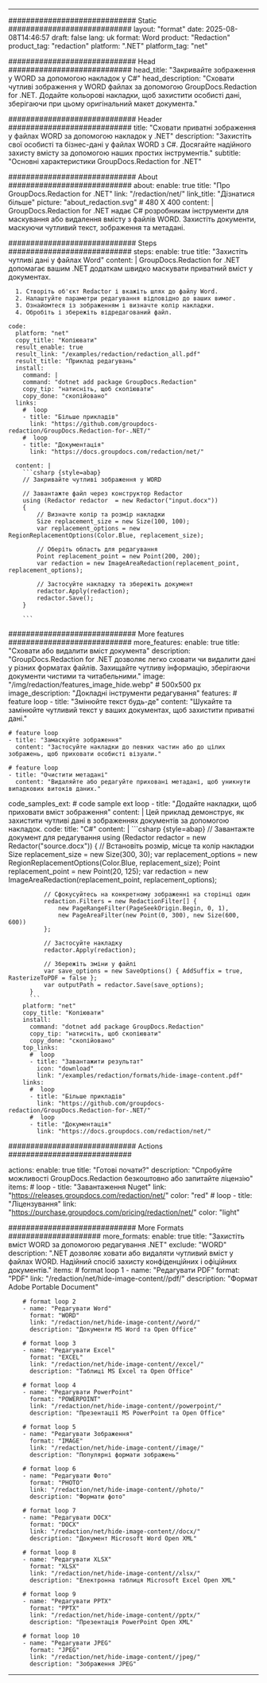 
---
############################# Static ############################
layout: "format"
date:  2025-08-08T14:46:57
draft: false
lang: uk
format: Word
product: "Redaction"
product_tag: "redaction"
platform: ".NET"
platform_tag: "net"

############################# Head ############################
head_title: "Закривайте зображення у WORD за допомогою накладок у C#"
head_description: "Сховати чутливі зображення у WORD файлах за допомогою GroupDocs.Redaction for .NET. Додайте кольорові накладки, щоб захистити особисті дані, зберігаючи при цьому оригінальний макет документа."

############################# Header ############################
title: "Сховати приватні зображення у файлах WORD за допомогою накладок у .NET" 
description: "Захистіть свої особисті та бізнес-дані у файлах WORD з C#. Досягайте надійного захисту вмісту за допомогою наших простих інструментів."
subtitle: "Основні характеристики GroupDocs.Redaction for .NET" 

############################# About ############################
about:
    enable: true
    title: "Про GroupDocs.Redaction for .NET"
    link: "/redaction/net/"
    link_title: "Дізнатися більше"
    picture: "about_redaction.svg" # 480 X 400
    content: |
       GroupDocs.Redaction for .NET надає C# розробникам інструменти для маскування або видалення вмісту з файлів WORD. Захистіть документи, маскуючи чутливий текст, зображення та метадані.

############################# Steps ############################
steps:
    enable: true
    title: "Захистіть чутливі дані у файлах Word"
    content: |
      GroupDocs.Redaction for .NET допомагає вашим .NET додаткам швидко маскувати приватний вміст у документах.
      
      1. Створіть об'єкт Redactor і вкажіть шлях до файлу Word.
      2. Налаштуйте параметри редагування відповідно до ваших вимог.
      3. Ознайомтеся із зображенням і визначте колір накладки.
      4. Обробіть і збережіть відредагований файл.
   
    code:
      platform: "net"
      copy_title: "Копіювати"
      result_enable: true
      result_link: "/examples/redaction/redaction_all.pdf"
      result_title: "Приклад редагувань"
      install:
        command: |
        command: "dotnet add package GroupDocs.Redaction"
        copy_tip: "натисніть, щоб скопіювати"
        copy_done: "скопійовано"
      links:
        #  loop
        - title: "Більше прикладів"
          link: "https://github.com/groupdocs-redaction/GroupDocs.Redaction-for-.NET/"
        #  loop
        - title: "Документація"
          link: "https://docs.groupdocs.com/redaction/net/"
          
      content: |
        ```csharp {style=abap}
        // Закривайте чутливі зображення у WORD

        // Завантажте файл через конструктор Redactor
        using (Redactor redactor  = new Redactor("input.docx"))
        {
            // Визначте колір та розмір накладки
            Size replacement_size = new Size(100, 100);
            var replacement_options = new RegionReplacementOptions(Color.Blue, replacement_size);

            // Оберіть область для редагування
            Point replacement_point = new Point(200, 200);
            var redaction = new ImageAreaRedaction(replacement_point, replacement_options);
            
            // Застосуйте накладку та збережіть документ
            redactor.Apply(redaction);
            redactor.Save();
        }
        
        ```            


############################# More features ############################
more_features:
  enable: true
  title: "Сховати або видалити вміст документа"
  description: "GroupDocs.Redaction for .NET дозволяє легко сховати чи видалити дані у різних форматах файлів. Захищайте чутливу інформацію, зберігаючи документи чистими та читабельними."
  image: "/img/redaction/features_image_hide.webp" # 500x500 px
  image_description: "Докладні інструменти редагування"
  features:
    # feature loop
    - title: "Змінюйте текст будь-де"
      content: "Шукайте та замінюйте чутливий текст у ваших документах, щоб захистити приватні дані."

    # feature loop
    - title: "Замаскуйте зображення"
      content: "Застосуйте накладки до певних частин або до цілих зображень, щоб приховати особисті візуали."

    # feature loop
    - title: "Очистити метадані"
      content: "Видаляйте або редагуйте приховані метадані, щоб уникнути випадкових витоків даних."
      
  code_samples_ext:
    # code sample ext loop
    - title: "Додайте накладки, щоб приховати вміст зображення"
      content: |
        Цей приклад демонструє, як захистити чутливі дані в зображеннях документів за допомогою накладок.
      code:
        title: "C#"
        content: |
          ```csharp {style=abap}
          //  Завантажте документ для редагування
          using (Redactor redactor  = new Redactor("source.docx"))
          {
              // Встановіть розмір, місце та колір накладки
              Size replacement_size = new Size(300, 30);
              var replacement_options = new RegionReplacementOptions(Color.Blue, replacement_size);
              Point replacement_point = new Point(20, 125);
              var redaction = new ImageAreaRedaction(replacement_point, replacement_options);
 
              // Сфокусуйтесь на конкретному зображенні на сторінці один
              redaction.Filters = new RedactionFilter[] {
                  new PageRangeFilter(PageSeekOrigin.Begin, 0, 1),
                  new PageAreaFilter(new Point(0, 300), new Size(600, 600))
              };

              // Застосуйте накладку
              redactor.Apply(redaction);

              // Збережіть зміни у файлі
              var save_options = new SaveOptions() { AddSuffix = true, RasterizeToPDF = false };
              var outputPath = redactor.Save(save_options);
          }
          ```
        platform: "net"
        copy_title: "Копіювати"
        install:
          command: "dotnet add package GroupDocs.Redaction"
          copy_tip: "натисніть, щоб скопіювати"
          copy_done: "скопійовано"
        top_links:
          #  loop
          - title: "Завантажити результат"
            icon: "download"
            link: "/examples/redaction/formats/hide-image-content.pdf"
        links:
          #  loop
          - title: "Більше прикладів"
            link: "https://github.com/groupdocs-redaction/GroupDocs.Redaction-for-.NET/"
          #  loop
          - title: "Документація"
            link: "https://docs.groupdocs.com/redaction/net/"


############################# Actions ############################

actions:
  enable: true
  title: "Готові почати?"
  description: "Спробуйте можливості GroupDocs.Redaction безкоштовно або запитайте ліцензію"
  items:
    #  loop
    - title: "Завантаження Nuget"
      link: "https://releases.groupdocs.com/redaction/net/"
      color: "red"
        #  loop
    - title: "Ліцензування"
      link: "https://purchase.groupdocs.com/pricing/redaction/net/"
      color: "light"


############################# More Formats #####################
more_formats:
    enable: true
    title: "Захистіть вміст WORD за допомогою редагування .NET"
    exclude: "WORD"
    description: ".NET дозволяє ховати або видаляти чутливий вміст у файлах WORD. Надійний спосіб захисту конфіденційних і офіційних документів."
    items: 
        # format loop 1
        - name: "Редагувати PDF"
          format: "PDF"
          link: "/redaction/net/hide-image-content//pdf/"
          description: "Формат Adobe Portable Document"

        # format loop 2
        - name: "Редагувати Word"
          format: "WORD"
          link: "/redaction/net/hide-image-content//word/"
          description: "Документи MS Word та Open Office"
          
        # format loop 3
        - name: "Редагувати Excel"
          format: "EXCEL"
          link: "/redaction/net/hide-image-content//excel/"
          description: "Таблиці MS Excel та Open Office"

        # format loop 4
        - name: "Редагувати PowerPoint"
          format: "POWERPOINT"
          link: "/redaction/net/hide-image-content//powerpoint/"
          description: "Презентації MS PowerPoint та Open Office"

        # format loop 5
        - name: "Редагувати Зображення"
          format: "IMAGE"
          link: "/redaction/net/hide-image-content//image/"
          description: "Популярні формати зображень"

        # format loop 6
        - name: "Редагувати Фото"
          format: "PHOTO"
          link: "/redaction/net/hide-image-content//photo/"
          description: "Формати фото"

        # format loop 7
        - name: "Редагувати DOCX"
          format: "DOCX"
          link: "/redaction/net/hide-image-content//docx/"
          description: "Документ Microsoft Word Open XML"
          
        # format loop 8
        - name: "Редагувати XLSX"
          format: "XLSX"
          link: "/redaction/net/hide-image-content//xlsx/"
          description: "Електронна таблиця Microsoft Excel Open XML"
          
        # format loop 9
        - name: "Редагувати PPTX"
          format: "PPTX"
          link: "/redaction/net/hide-image-content//pptx/"
          description: "Презентація PowerPoint Open XML"

        # format loop 10
        - name: "Редагувати JPEG"
          format: "JPEG"
          link: "/redaction/net/hide-image-content//jpeg/"
          description: "Зображення JPEG"


---